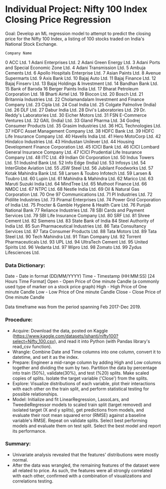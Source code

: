 # Individual Project: Nifty 100 Index Closing Price Regression

Goal: Develop an ML regression model to attempt to predict the closing price for the Nifty 100 Index, a listing of 100 stocks traded on India's National Stock Exchange.

	Company Name
0	ACC Ltd.
1	Adani Enterprises Ltd.
2	Adani Green Energy Ltd.
3	Adani Ports and Special Economic Zone Ltd.
4	Adani Transmission Ltd.
5	Ambuja Cements Ltd.
6	Apollo Hospitals Enterprise Ltd.
7	Asian Paints Ltd.
8	Avenue Supermarts Ltd.
9	Axis Bank Ltd.
10	Bajaj Auto Ltd.
11	Bajaj Finance Ltd.
12	Bajaj Finserv Ltd.
13	Bajaj Holdings & Investment Ltd.
14	Bandhan Bank Ltd.
15	Bank of Baroda
16	Berger Paints India Ltd.
17	Bharat Petroleum Corporation Ltd.
18	Bharti Airtel Ltd.
19	Biocon Ltd.
20	Bosch Ltd.
21	Britannia Industries Ltd.
22	Cholamandalam Investment and Finance Company Ltd.
23	Cipla Ltd.
24	Coal India Ltd.
25	Colgate Palmolive (India) Ltd.
26	DLF Ltd.
27	Dabur India Ltd.
28	Divi's Laboratories Ltd.
29	Dr. Reddy's Laboratories Ltd.
30	Eicher Motors Ltd.
31	FSN E-Commerce Ventures Ltd.
32	GAIL (India) Ltd.
33	Gland Pharma Ltd.
34	Godrej Consumer Products Ltd.
35	Grasim Industries Ltd.
36	HCL Technologies Ltd.
37	HDFC Asset Management Company Ltd.
38	HDFC Bank Ltd.
39	HDFC Life Insurance Company Ltd.
40	Havells India Ltd.
41	Hero MotoCorp Ltd.
42	Hindalco Industries Ltd.
43	Hindustan Unilever Ltd.
44	Housing Development Finance Corporation Ltd.
45	ICICI Bank Ltd.
46	ICICI Lombard General Insurance Company Ltd.
47	ICICI Prudential Life Insurance Company Ltd.
48	ITC Ltd.
49	Indian Oil Corporation Ltd.
50	Indus Towers Ltd.
51	IndusInd Bank Ltd.
52	Info Edge (India) Ltd.
53	Infosys Ltd.
54	InterGlobe Aviation Ltd.
55	JSW Steel Ltd.
56	Jubilant Foodworks Ltd.
57	Kotak Mahindra Bank Ltd.
58	Larsen & Toubro Infotech Ltd.
59	Larsen & Toubro Ltd.
60	Lupin Ltd.
61	Mahindra & Mahindra Ltd.
62	Marico Ltd.
63	Maruti Suzuki India Ltd.
64	MindTree Ltd.
65	Muthoot Finance Ltd.
66	NMDC Ltd.
67	NTPC Ltd.
68	Nestle India Ltd.
69	Oil & Natural Gas Corporation Ltd.
70	One 97 Communications Ltd.
71	PI Industries Ltd.
72	Pidilite Industries Ltd.
73	Piramal Enterprises Ltd.
74	Power Grid Corporation of India Ltd.
75	Procter & Gamble Hygiene & Health Care Ltd.
76	Punjab National Bank
77	Reliance Industries Ltd.
78	SBI Cards and Payment Services Ltd.
79	SBI Life Insurance Company Ltd.
80	SRF Ltd.
81	Shree Cement Ltd.
82	Siemens Ltd.
83	State Bank of India
84	Steel Authority of India Ltd.
85	Sun Pharmaceutical Industries Ltd.
86	Tata Consultancy Services Ltd.
87	Tata Consumer Products Ltd.
88	Tata Motors Ltd.
89	Tata Steel Ltd.
90	Tech Mahindra Ltd.
91	Titan Company Ltd.
92	Torrent Pharmaceuticals Ltd.
93	UPL Ltd.
94	UltraTech Cement Ltd.
95	United Spirits Ltd.
96	Vedanta Ltd.
97	Wipro Ltd.
98	Zomato Ltd.
99	Zydus Lifesciences Ltd.


### Data Dictionary:

Date - Date in format (DD/MM/YYYY)
Time - Timestamp (HH:MM:SS) [24 Hours Time Format]
Open - Open Price of One minute Candle (a commonly used type of marker on a stock price graph)
High - High Price of One minute Candle
Low - Low Price of One minute Candle
Close - Close Price of One minute Candle

Data timeframe was from the period spanning Feb 2017-Dec 2019.

### Procedure:
- Acquire: Download the data, posted on Kaggle (https://www.kaggle.com/datasets/ishantj/nifty100?select=Nifty_100.csv), and read it into Python (with Pandas library's read_csv function).
- Wrangle: Combine Date and Time columns into one column, convert it to datetime, and set it as the index. 
- Prepare: Engineer a mid-range column by adding High and Low columns together and dividing the sum by two. Partition the data by percentage into train (50%), validate(30%), and test (%20) splits. Make scaled copies of splits. Isolate the target variable ('Close') from the splits.
- Explore: Visualize distributions of each variable, plot their interactions with each other on the train split, and perform statistical testing for possible relationships.
- Model: Initialize and fit LinearRegression, LassoLars, and TweedieRegressor models to scaled train split (target removed) and isolated target (X and y splits), get predictions from models, and evaluate their root mean squared error (RMSE) against a baseline variable's RMSE. Repeat on validate splits. Select best performing models and evaluate them on test split. Select the best model and report its performance. 

### Summary:

- Univariate analysis revealed that the features' distributions were mostly normal.
- After the data was wrangled, the remaining features of the dataset were all related to price. As such, the features were all strongly correlated with each other, confirmed with a combination of visualizations and correlations testing.